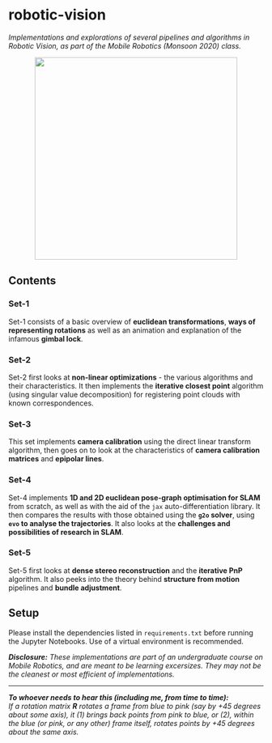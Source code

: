 # robotic-vision
*Implementations and explorations of several pipelines and algorithms in Robotic Vision, as part of the Mobile Robotics (Monsoon 2020) class.*


<p align="center">
  <img src="https://user-images.githubusercontent.com/43912285/105778545-9aafab80-5f92-11eb-8451-2cd011412f9d.png" width=400>
</p>


## Contents

### Set-1
Set-1 consists of a basic overview of **euclidean transformations**, **ways of representing rotations** as well as an animation and explanation of the infamous **gimbal lock**.

### Set-2
Set-2 first looks at **non-linear optimizations** - the various algorithms and their characteristics. It then implements the **iterative closest point** algorithm (using singular value decomposition) for registering point clouds with known correspondences.

### Set-3
This set implements **camera calibration** using the direct linear transform algorithm, then goes on to look at the characteristics of **camera calibration matrices** and **epipolar lines**.

### Set-4
Set-4 implements **1D and 2D euclidean pose-graph optimisation for SLAM** from scratch, as well as with the aid of the `jax` auto-differentiation library. It then compares the results with those obtained using the **`g2o` solver**, using **`evo` to analyse the trajectories**. It also looks at the **challenges and possibilities of research in SLAM**.

### Set-5
Set-5 first looks at **dense stereo reconstruction** and the **iterative PnP** algorithm. It also peeks into the theory behind **structure from motion** pipelines and **bundle adjustment**.

## Setup

Please install the dependencies listed in `requirements.txt` before running the Jupyter Notebooks. Use of a virtual environment is recommended.

_**Disclosure:** These implementations are part of an undergraduate course on Mobile Robotics, and are meant to be learning excersizes. They may not be the cleanest or most efficient of implementations._

___
__*To whoever needs to hear this (including me, from time to time):*__  
*If a rotation matrix __R__ rotates a frame from blue to pink (say by +45 degrees about some axis), it (1) brings back points from pink to blue, or (2), within the blue (or pink, or any other) frame itself, rotates points by +45 degrees about the same axis.*
